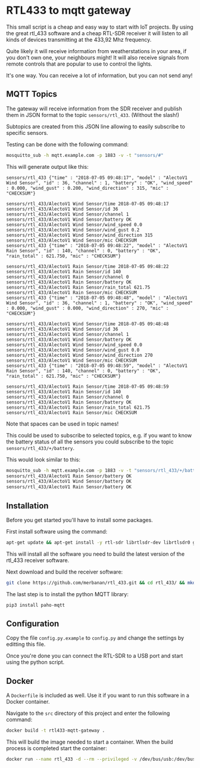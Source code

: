 # RTL433 to mqtt gateway

This small script is a cheap and easy way to start with IoT projects.
By using the great rtl_433 software and a cheap RTL-SDR receiver it will listen to all kinds of devices transmitting at the 433,92 Mhz frequency.

Quite likely it will receive information from weatherstations in your area,
if you don't own one, your neighbours might!
It will also receive signals from remote controls that are popular to use to
control the lights.

It's one way. You can receive a lot of information, but you can not send any!

## MQTT Topics
The gateway will receive information from the SDR receiver and publish them in JSON format to the topic `sensors/rtl_433`. (Without the slash!)

Subtopics are created from this JSON line allowing to easily subscribe to specific sensors.

Testing can be done with the following command:
```bash
mosquitto_sub -h mqtt.example.com -p 1883 -v -t "sensors/#"
```

This will generate output like this:

```
sensors/rtl_433 {"time" : "2018-07-05 09:48:17", "model" : "AlectoV1 Wind Sensor", "id" : 36, "channel" : 1, "battery" : "OK", "wind_speed" : 0.000, "wind_gust" : 0.200, "wind_direction" : 315, "mic" : "CHECKSUM"}

sensors/rtl_433/AlectoV1 Wind Sensor/time 2018-07-05 09:48:17
sensors/rtl_433/AlectoV1 Wind Sensor/id 36
sensors/rtl_433/AlectoV1 Wind Sensor/channel 1
sensors/rtl_433/AlectoV1 Wind Sensor/battery OK
sensors/rtl_433/AlectoV1 Wind Sensor/wind_speed 0.0
sensors/rtl_433/AlectoV1 Wind Sensor/wind_gust 0.2
sensors/rtl_433/AlectoV1 Wind Sensor/wind_direction 315
sensors/rtl_433/AlectoV1 Wind Sensor/mic CHECKSUM
sensors/rtl_433 {"time" : "2018-07-05 09:48:22", "model" : "AlectoV1 Rain Sensor", "id" : 140, "channel" : 0, "battery" : "OK", "rain_total" : 621.750, "mic" : "CHECKSUM"}

sensors/rtl_433/AlectoV1 Rain Sensor/time 2018-07-05 09:48:22
sensors/rtl_433/AlectoV1 Rain Sensor/id 140
sensors/rtl_433/AlectoV1 Rain Sensor/channel 0
sensors/rtl_433/AlectoV1 Rain Sensor/battery OK
sensors/rtl_433/AlectoV1 Rain Sensor/rain_total 621.75
sensors/rtl_433/AlectoV1 Rain Sensor/mic CHECKSUM
sensors/rtl_433 {"time" : "2018-07-05 09:48:48", "model" : "AlectoV1 Wind Sensor", "id" : 36, "channel" : 1, "battery" : "OK", "wind_speed" : 0.000, "wind_gust" : 0.000, "wind_direction" : 270, "mic" : "CHECKSUM"}

sensors/rtl_433/AlectoV1 Wind Sensor/time 2018-07-05 09:48:48
sensors/rtl_433/AlectoV1 Wind Sensor/id 36
sensors/rtl_433/AlectoV1 Wind Sensor/channel 1
sensors/rtl_433/AlectoV1 Wind Sensor/battery OK
sensors/rtl_433/AlectoV1 Wind Sensor/wind_speed 0.0
sensors/rtl_433/AlectoV1 Wind Sensor/wind_gust 0.0
sensors/rtl_433/AlectoV1 Wind Sensor/wind_direction 270
sensors/rtl_433/AlectoV1 Wind Sensor/mic CHECKSUM
sensors/rtl_433 {"time" : "2018-07-05 09:48:59", "model" : "AlectoV1 Rain Sensor", "id" : 140, "channel" : 0, "battery" : "OK", "rain_total" : 621.750, "mic" : "CHECKSUM"}

sensors/rtl_433/AlectoV1 Rain Sensor/time 2018-07-05 09:48:59
sensors/rtl_433/AlectoV1 Rain Sensor/id 140
sensors/rtl_433/AlectoV1 Rain Sensor/channel 0
sensors/rtl_433/AlectoV1 Rain Sensor/battery OK
sensors/rtl_433/AlectoV1 Rain Sensor/rain_total 621.75
sensors/rtl_433/AlectoV1 Rain Sensor/mic CHECKSUM
```

Note that spaces can be used in topic names!

This could be used to subscribe to selected topics, e.g. if you want to know the battery status of all the sensors you could subscribe to the topic `sensors/rtl_433/+/battery`.

This would look similar to this:

```bash
mosquitto_sub -h mqtt.example.com -p 1883 -v -t "sensors/rtl_433/+/battery"
sensors/rtl_433/AlectoV1 Rain Sensor/battery OK
sensors/rtl_433/AlectoV1 Wind Sensor/battery OK
sensors/rtl_433/AlectoV1 Rain Sensor/battery OK
```


## Installation
Before you get started you'll have to install some packages.

First install software using the command:

``` bash
apt-get update && apt-get install -y rtl-sdr librtlsdr-dev librtlsdr0 git automake libtool cmake
```

This will install all the software you need to build the latest version of the rtl_433 receiver
software.

Next download and build the receiver software:

```bash
git clone https://github.com/merbanan/rtl_433.git && cd rtl_433/ && mkdir build && cd build && cmake ../ && make && make install
```
The last step is to install the python MQTT library:

```bash
pip3 install paho-mqtt
```

## Configuration
Copy the file `config.py.example` to `config.py` and change the settings by editting this file.

Once you're done you can connect the RTL-SDR to a USB port and start using the
python script.

## Docker
A `Dockerfile` is included as well. Use it if you want to run this software in a Docker container.

Navigate to the `src` directory of this project and enter the following command:

```bash
docker build -t rtl433-mqtt-gateway .
```

This will build the image needed to start a container. When the build process is completed start the container:

```bash
docker run --name rtl_433 -d --rm --privileged -v /dev/bus/usb:/dev/bus/usb  rtl433-mqtt-gateway
```
